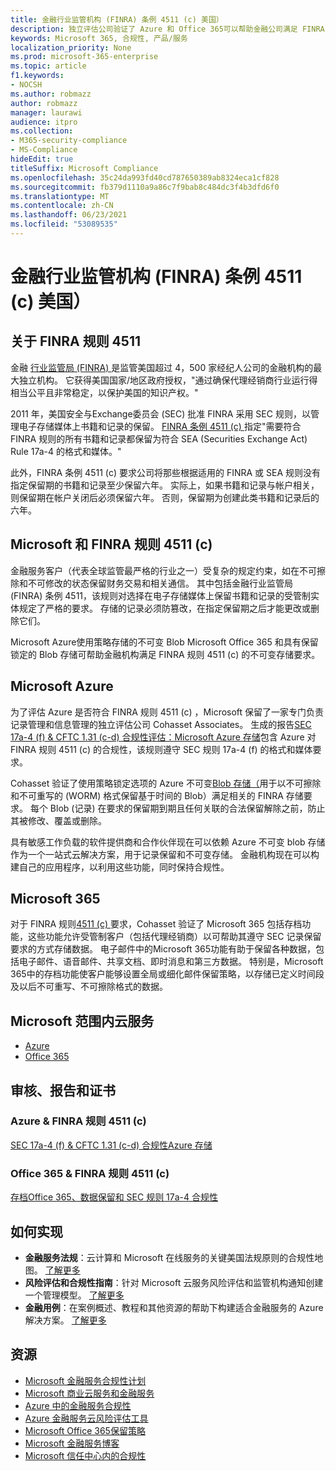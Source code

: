 ```yaml
---
title: 金融行业监管机构 (FINRA) 条例 4511 (c) 美国）
description: 独立评估公司验证了 Azure 和 Office 365可以帮助金融公司满足 FINRA 规则 4511 记录保留和不可变存储要求。
keywords: Microsoft 365, 合规性, 产品/服务
localization_priority: None
ms.prod: microsoft-365-enterprise
ms.topic: article
f1.keywords:
- NOCSH
ms.author: robmazz
author: robmazz
manager: laurawi
audience: itpro
ms.collection:
- M365-security-compliance
- MS-Compliance
hideEdit: true
titleSuffix: Microsoft Compliance
ms.openlocfilehash: 35c24da993fd40cd787650389ab8324eca1cf828
ms.sourcegitcommit: fb379d1110a9a86c7f9bab8c484dc3f4b3dfd6f0
ms.translationtype: MT
ms.contentlocale: zh-CN
ms.lasthandoff: 06/23/2021
ms.locfileid: "53089535"
---
```

# <a name="financial-industry-regulatory-authority-finra-rule-4511c-united-states"></a>金融行业监管机构 (FINRA) 条例 4511 (c) 美国）

## <a name="about-finra-rule-4511"></a>关于 FINRA 规则 4511

金融 [行业监管局 (FINRA) ](https://www.finra.org/#/) 是监管美国超过 4，500 家经纪人公司的金融机构的最大独立机构。 它获得美国国家/地区政府授权，"通过确保代理经销商行业运行得相当公平且非常稳定，以保护美国的知识产权。"

2011 年，美国安全与Exchange委员会 (SEC) 批准 FINRA 采用 SEC 规则，以管理电子存储媒体上书籍和记录的保留。 [FINRA 条例 4511 (c) ](https://www.finra.org/sites/default/files/NoticeDocument/p123548.pdf)指定"需要符合 FINRA 规则的所有书籍和记录都保留为符合 SEA (Securities Exchange Act) Rule 17a-4 的格式和媒体。"

此外，FINRA 条例 4511 (c) 要求公司将那些根据适用的 FINRA 或 SEA 规则没有指定保留期的书籍和记录至少保留六年。 实际上，如果书籍和记录与帐户相关，则保留期在帐户关闭后必须保留六年。 否则，保留期为创建此类书籍和记录后的六年。

## <a name="microsoft-and-finra-rule-4511c"></a>Microsoft 和 FINRA 规则 4511 (c) 

金融服务客户（代表全球监管最严格的行业之一）受复杂的规定约束，如在不可擦除和不可修改的状态保留财务交易和相关通信。 其中包括金融行业监管局 (FINRA) 条例 4511，该规则对选择在电子存储媒体上保留书籍和记录的受管制实体规定了严格的要求。 存储的记录必须防篡改，在指定保留期之后才能更改或删除它们。

Microsoft Azure使用策略存储的不可变 Blob Microsoft Office 365 和具有保留锁定的 Blob 存储可帮助金融机构满足 FINRA 规则 4511 (c) 的不可变存储要求。

## <a name="microsoft-azure"></a>Microsoft Azure

为了评估 Azure 是否符合 FINRA 规则 4511 (c) ，Microsoft 保留了一家专门负责记录管理和信息管理的独立评估公司 Cohasset Associates。 生成的报告[SEC 17a-4 (f) & CFTC 1.31 (c-d) 合规性评估：Microsoft Azure 存储](https://servicetrust.microsoft.com/ViewPage/MSComplianceGuide?command=Download&downloadType=Document&downloadId=19b08fd4-d276-43e8-9461-715981d0ea20&docTab=4ce99610-c9c0-11e7-8c2c-f908a777fa4d_GRC_Assessment_Reports)包含 Azure 对 FINRA 规则 4511 (c) 的合规性，该规则遵守 SEC 规则 17a-4 (f) 的格式和媒体要求。

Cohasset 验证了使用策略锁定选项的 Azure 不可变[Blob 存储（](/azure/storage/blobs/storage-blob-immutable-storage)用于以不可擦除和不可重写的 (WORM) 格式保留基于时间的 Blob）满足相关的 FINRA 存储要求。 每个 Blob (记录) 在要求的保留期到期且任何关联的合法保留解除之前，防止其被修改、覆盖或删除。

具有敏感工作负载的软件提供商和合作伙伴现在可以依赖 Azure 不可变 blob 存储作为一个一站式云解决方案，用于记录保留和不可变存储。 金融机构现在可以构建自己的应用程序，以利用这些功能，同时保持合规性。

## <a name="microsoft-365"></a>Microsoft 365

对于 FINRA 规则[4511 (c) ](/microsoft-365/compliance/retention-regulatory-requirements#sec-17a-4f-finra-4511c-and-cftc-131c-d)要求，Cohasset 验证了 Microsoft 365 包括存档功能，这些功能允许受管制客户（包括代理经销商）以可帮助其遵守 SEC 记录保留要求的方式存储数据。 电子邮件中的Microsoft 365功能有助于保留各种数据，包括电子邮件、语音邮件、共享文档、即时消息和第三方数据。 特别是，Microsoft 365中的存档功能使客户能够设置全局或细化邮件保留策略，以存储已定义时间段及以后不可重写、不可擦除格式的数据。

## <a name="microsoft-in-scope-cloud-services"></a>Microsoft 范围内云服务

- [Azure](https://gallery.technet.microsoft.com/Overview-of-Azure-c1be3942)
- [Office 365](https://aka.ms/Office365ComplianceOfferings)

## <a name="audits-reports-and-certificates"></a>审核、报告和证书

### <a name="azure--finra-rule-4511c"></a>Azure & FINRA 规则 4511 (c) 

[SEC 17a-4 (f) & CFTC 1.31 (c-d) 合规性Azure 存储](https://servicetrust.microsoft.com/ViewPage/MSComplianceGuide?command=Download&downloadType=Document&downloadId=19b08fd4-d276-43e8-9461-715981d0ea20&docTab=4ce99610-c9c0-11e7-8c2c-f908a777fa4d_GRC_Assessment_Reports)

### <a name="office-365--finra-rule-4511c"></a>Office 365 & FINRA 规则 4511 (c) 

[存档Office 365、数据保留和 SEC 规则 17a-4 合规性](https://www.microsoft.com/microsoft-365/blog/2015/11/10/office-365-exchange-online-archiving-now-meets-sec-rule-17a-4-requirements/)

## <a name="how-to-implement"></a>如何实现

- **金融服务法规**：云计算和 Microsoft 在线服务的关键美国法规原则的合规性地图。 [了解更多](https://servicetrust.microsoft.com/ViewPage/TrustDocuments?command=Download&downloadType=Document&downloadId=5b483567-00b0-4d86-96ae-ee887dadb61c&docTab=6d000410-c9e9-11e7-9a91-892aae8839ad_Compliance_Guides)
- **风险评估和合规性指南**：针对 Microsoft 云服务风险评估和监管机构通知创建一个管理模型。 [了解更多](https://servicetrust.microsoft.com/ViewPage/TrustDocuments?command=Download&downloadType=Document&downloadId=edee9b14-3661-4a16-ba83-c35caf672bd7&docTab=6d000410-c9e9-11e7-9a91-892aae8839ad_FAQ_and_White_Papers)
- **金融用例**：在案例概述、教程和其他资源的帮助下构建适合金融服务的 Azure 解决方案。 [了解更多](/azure/industry/financial/)

## <a name="resources"></a>资源

- [Microsoft 金融服务合规性计划](https://download.microsoft.com/download/6/4/7/64707E3E-6D3E-45D0-8207-A0EA3201B4A6/Microsoft%20Cloud%20-%20Financial%20Services%20Compliance%20Program%20\(Print\).pdf)
- [Microsoft 商业云服务和金融服务](https://servicetrust.microsoft.com/viewpage/financialservicesoverview)
- [Azure 中的金融服务合规性](https://azure.microsoft.com/resources/videos/azurecon-2015-financial-services-compliance-in-azure/)
- [Azure 金融服务云风险评估工具](https://servicetrust.microsoft.com/ViewPage/FFIECBlueprint?command=Download&downloadType=Document&downloadId=079a1973-711a-428f-9312-9ddd290cff7b&docTab=c726d5c0-2d1e-11e8-a485-57140ec19669_PaaS)
- [Microsoft Office 365保留策略](/office365/securitycompliance/retention-policies)
- [Microsoft 金融服务博客](https://techcommunity.microsoft.com/t5/Financial-Services-Blog/bg-p/FinancialServicesBlog)
- [Microsoft 信任中心内的合规性](https://www.microsoft.com/trust-center/compliance/compliance-overview)
